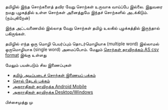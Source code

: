 தமிழில் இந்த சொற்களைத் தவிர வேறு சொற்கள் உருவாக வாய்ப்பே இல்லை.
இதுவரை நமது புழகத்தில் உள்ள சொற்கள் அனைத்துமே இந்தச் சொற்களில் அடக்கிடும். (நம்புகிறேன்)

இந்த அட்டவணையில் இல்லாத வேறு சொற்கள் தமிழ் உலகில் புழக்கத்தில் இருந்தால் பகிருங்கள்.

தமிழில் எந்த ஒரு மொழி பெயர்ப்பும் தொடர்மொழியாக (multiple word) இல்லாமல் ஒருமொழியாக (single word) அமைப்போம். மேலும் [சொற்கள் தரவிறக்கம் AS csv format](https://thanithamizhakarathikalanjiyam.github.io/tamil_basic_words/mpm_tamil_word_list.csv)  இங்கு உள்ளது

மேலும் பயன்படும் சில இணைப்புகள்

- [தமிழ் அடிப்படைச் சொற்கள் இணையப் பக்கம் ](https://thanithamizhakarathikalanjiyam.github.io/tamil_basic_words/) 
- [சொல் தேடல் பக்கம்](https://thanithamizhakarathikalanjiyam.github.io/)
- [அகராதிகள் தரவிறக்க Android Mobile](https://thanithamizhakarathikalanjiyam.github.io/tag/%E0%AE%85%E0%AE%95%E0%AE%B0%E0%AE%BE%E0%AE%A4%E0%AE%BF%E0%AE%95%E0%AE%B3%E0%AF%8D)
- [அகராதிகள் தரவிறக்க Desktop/Windows](https://github.com/ThaniThamizhAkarathiKalanjiyam/win_ttak/archive/master.zip)


பிச்சைமுத்து மு

